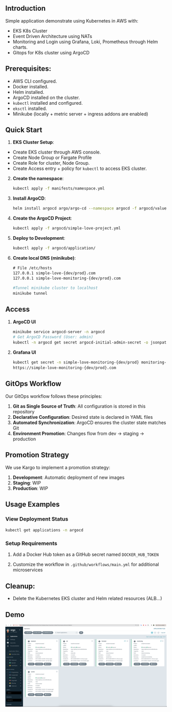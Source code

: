 ## Introduction
Simple application demonstrate using Kubernetes in AWS with:
- EKS K8s Cluster
- Event Driven Architecture using NATs
- Monitoring and Login using Grafana, Loki, Prometheus through Helm charts.
- Gitops for K8s cluster using ArgoCD

## Prerequisites:

- AWS CLI configured.
- Docker installed.
- Helm installed.
- ArgoCD installed on the cluster.
- `kubectl` installed and configured.
- `eksctl` installed.
- Minikube (locally + metric server + ingress addons are enabled)

## Quick Start
1.  **EKS Cluster Setup**:
- Create EKS cluster through AWS console. 
- Create Node Group or Fargate Profile
- Create Role for cluster, Node Group.
- Create Access entry + policy for `kubectl` to access EKS cluster.

2. **Create the namespace**:
    ```bash
    kubectl apply -f manifests/namespace.yml
    ```

3. **Install ArgoCD**:
    ```bash
    helm install argocd argo/argo-cd --namespace argocd -f argocd/values.yml
    ```

4. **Create the ArgoCD Project**:
    ```bash
    kubectl apply -f argocd/simple-love-project.yml
    ```

5. **Deploy to Development**:
   ```bash
   kubectl apply -f argocd/application/
   ```

6. **Create local DNS (minikube)**:
    ```host
    # File /etc/hosts
    127.0.0.1 simple-love-{dev/prod}.com
    127.0.0.1 simple-love-monitoring-{dev/prod}.com
    ```
    
    ```bash
    #Tunnel minikube cluster to localhost
    minikube tunnel
    ```

## Access 
1. **ArgoCD UI**
    ```bash
    minikube service argocd-server -n argocd
    # Get ArgoCD Password (User: admin)
    kubectl -n argocd get secret argocd-initial-admin-secret -o jsonpath="{.data.password}" | base64 --decode ; echo
    ```
2. **Grafana UI**
    ```bash
    kubectl get secret -n simple-love-monitoring-{dev/prod} monitoring-{dev/prod}-grafana -o jsonpath="{.data.admin-password}" | base64 --decode
    https://simple-love-monitoring-{dev/prod}.com
    ```

## GitOps Workflow

Our GitOps workflow follows these principles:

1. **Git as Single Source of Truth**: All configuration is stored in this repository
2. **Declarative Configuration**: Desired state is declared in YAML files
3. **Automated Synchronization**: ArgoCD ensures the cluster state matches Git
4. **Environment Promotion**: Changes flow from dev → staging → production

## Promotion Strategy

We use Kargo to implement a promotion strategy:

1. **Development**: Automatic deployment of new images
2. **Staging**: WIP
3. **Production**: WIP

## Usage Examples

### View Deployment Status

```bash
kubectl get applications -n argocd
```

### Setup Requirements

1. Add a Docker Hub token as a GitHub secret named `DOCKER_HUB_TOKEN`

2. Customize the workflow in `.github/workflows/main.yml` for additional microservices


## Cleanup:

- Delete the Kubernetes EKS cluster and Helm related resources (ALB...)

## Demo

![Argocd UI](argo-ui.png "ArgoCD UI")
